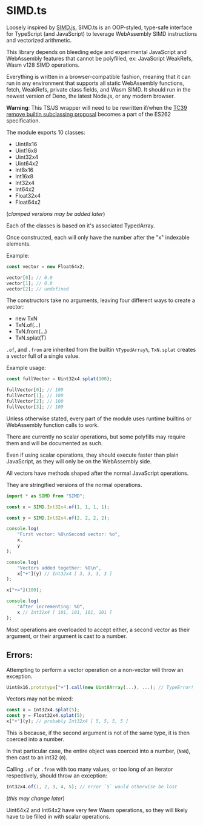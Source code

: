 # SIMD.ts #

Loosely inspired by [SIMD.js](https://github.com/tc39/ecmascript_simd), SIMD.ts is an OOP-styled, type-safe interface for TypeScript (and JavaScript) to leverage WebAssembly SIMD instructions and vectorized arithmetic.

This library depends on bleeding edge and experimental JavaScript and WebAssembly features that cannot be polyfilled, ex: JavaScript WeakRefs, Wasm v128 SIMD operations.

Everything is written in a browser-compatible fashion, meaning that it can run in any environment that supports all static WebAssembly functions, fetch, WeakRefs, private class fields, and Wasm SIMD. It should run in the newest version of Deno, the latest Node.js, or any modern browser.

**Warning**:
This TS/JS wrapper will need to be rewritten if/when the [TC39 remove builtin subclassing proposal](https://github.com/tc39/proposal-rm-builtin-subclassing) becomes a part of the ES262 specification.

The module exports 10 classes:
* Uint8x16
* Uint16x8
* Uint32x4
* Uint64x2
* Int8x16
* Int16x8
* Int32x4
* Int64x2
* Float32x4
* Float64x2

(*clamped versions may be added later*)

Each of the classes is based on it's associated TypedArray.

Once constructed, each will only have the number after the "x" indexable elements.

Example:
```ts
const vector = new Float64x2;

vector[0]; // 0.0
vector[1]; // 0.0
vector[2]; // undefined
```

The constructors take no arguments, leaving four different ways to create a vector:
* new TxN
* TxN.of(...)
* TxN.from(...)
* TxN.splat(T)

`.of`, and `.from` are inherited from the builtin `%TypedArray%`, `TxN.splat` creates a vector full of a single value.

Example usage:
```ts
const fullVector = Uint32x4.splat(100);

fullVector[0]; // 100
fullVector[1]; // 100
fullVector[2]; // 100
fullVector[3]; // 100
```

Unless otherwise stated, every part of the module uses runtime builtins or WebAssembly function calls to work.

There are currently no scalar operations, but some polyfills may require them and will be documented as such.

Even if using scalar operations, they should execute faster than plain JavaScript, as they will only be on the WebAssembly side.

All vectors have methods shaped after the normal JavaScript operations.

They are stringified versions of the normal operations.

```ts
import * as SIMD from "SIMD";

const x = SIMD.Int32x4.of(1, 1, 1, 1);

const y = SIMD.Int32x4.of(2, 2, 2, 2);

console.log(
	"First vector: %O\nSecond vector: %o",
	x,
	y
);

console.log(
	"Vectors added together: %O\n",
	x["+"](y) // Int32x4 [ 3, 3, 3, 3 ]
);

x["+="](100);

console.log(
	"After incrementing: %O",
	x // Int32x4 [ 101, 101, 101, 101 ]
);
```
Most operations are overloaded to accept either, a second vector as their argument, or their argument is cast to a number.

## Errors: ##

Attempting to perform a vector operation on a non-vector will throw an exception.
```ts
Uint8x16.prototype["+"].call(new Uint8Array(...), ...); // TypeError!
```

Vectors may not be mixed:
```ts
const x = Int32x4.splat(5);
const y = Float32x4.splat(5);
x["+"](y); // probably Int32x4 [ 5, 5, 5, 5 ]
```
This is because, if the second argument is not of the same type, it is then coerced into a number.

In that particular case, the entire object was coerced into a number, (`NaN`), then cast to an int32 (`0`).

Calling `.of` or `.from` with too many values, or too long of an iterator respectively, should throw an exception:
```ts
Int32x4.of(1, 2, 3, 4, 5); // error `5` would otherwise be lost
```
(*this may change later*)

Uint64x2 and Int64x2 have very few Wasm operations, so they will likely have to be filled in with scalar operations.

<!--
See the [docs](./docs/index.md) for more specific details on the specific operations currently implemented for each vector type.

TODO: API here, typedefs, methodology, usage, etc.
-->
